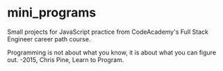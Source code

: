 # mini_programs
Small projects for JavaScript practice from CodeAcademy's Full Stack Engineer career path course.

Programming is not about what you know, it is about what you can figure out. -2015, Chris Pine, Learn to Program.
